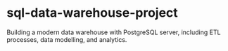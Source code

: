 # sql-data-warehouse-project
Building a modern data warehouse with PostgreSQL server, including ETL processes, data modelling, and analytics.
